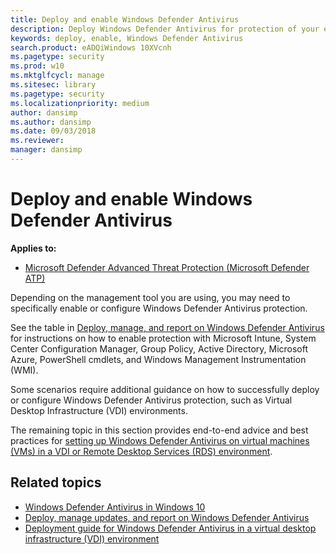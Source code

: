 ```yaml
---
title: Deploy and enable Windows Defender Antivirus 
description: Deploy Windows Defender Antivirus for protection of your endpoints with Microsoft Intune, System Center Configuration Manager, Group Policy, PowerShell cmdlets, or WMI.
keywords: deploy, enable, Windows Defender Antivirus
search.product: eADQiWindows 10XVcnh
ms.pagetype: security
ms.prod: w10
ms.mktglfcycl: manage
ms.sitesec: library
ms.pagetype: security
ms.localizationpriority: medium
author: dansimp
ms.author: dansimp
ms.date: 09/03/2018
ms.reviewer: 
manager: dansimp
---
```


# Deploy and enable Windows Defender Antivirus

**Applies to:**

- [Microsoft Defender Advanced Threat Protection (Microsoft Defender ATP)](https://go.microsoft.com/fwlink/p/?linkid=2069559)

Depending on the management tool you are using, you may need to specifically enable or configure Windows Defender Antivirus protection.

See the table in [Deploy, manage, and report on Windows Defender Antivirus](deploy-manage-report-windows-defender-antivirus.md#ref2) for instructions on how to enable protection with Microsoft Intune, System Center Configuration Manager, Group Policy, Active Directory, Microsoft Azure, PowerShell cmdlets, and Windows Management Instrumentation (WMI).

Some scenarios require additional guidance on how to successfully deploy or configure Windows Defender Antivirus protection, such as Virtual Desktop Infrastructure (VDI) environments.

The remaining topic in this section provides end-to-end advice and best practices for [setting up Windows Defender Antivirus on virtual machines (VMs) in a VDI or Remote Desktop Services (RDS) environment](deployment-vdi-windows-defender-antivirus.md).

## Related topics

- [Windows Defender Antivirus in Windows 10](windows-defender-antivirus-in-windows-10.md)
- [Deploy, manage updates, and report on Windows Defender Antivirus](deploy-manage-report-windows-defender-antivirus.md)
- [Deployment guide for Windows Defender Antivirus in a virtual desktop infrastructure (VDI) environment](deployment-vdi-windows-defender-antivirus.md)
